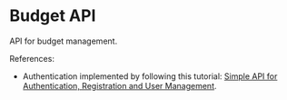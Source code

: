 # Budget API

API for budget management.

References:
- Authentication implemented by following this tutorial: [Simple API for Authentication, Registration and User Management](https://jasonwatmore.com/post/2019/10/14/aspnet-core-3-simple-api-for-authentication-registration-and-user-management).
